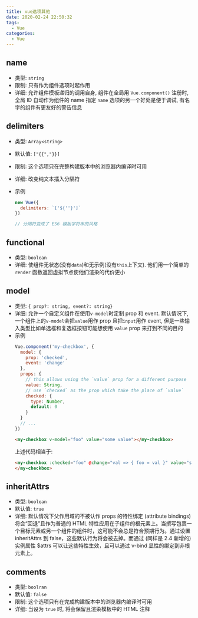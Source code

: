 ```yaml
---
title: vue选项其他
date: 2020-02-24 22:50:32
tags:
  - Vue
categories:
  - Vue
---
```


## name

- 类型: `string`
- 限制: 只有作为组件选项时起作用
- 详细:
  允许组件模板递归的调用自身, 组件在全局用 `Vue.component()` 注册时, 全局 ID 自动作为组件的 name
  指定 `name` 选项的另一个好处是便于调试, 有名字的组件有更友好的警告信息

## delimiters

- 类型: `Array<string>`
- 默认值: `["{{","}}]`
- 限制: 这个选项只在完整构建版本中的浏览器内编译时可用
- 详细:
  改变纯文本插入分隔符
- 示例

  ```js
  new Vue({
    delimiters: `['${''}']`
  })

  // 分隔符变成了 ES6 模板字符串的风格
  ```

## functional

- 类型: `boolean`
- 详细:
  使组件无状态(没有`data`)和无示例(没有`this`上下文). 他们用一个简单的 `render` 函数返回虚拟节点使他们渲染的代价更小

## model

- 类型: `{ prop?: string, event?: string}`
- 详细:
  允许一个自定义组件在使用`v-model`时定制 prop 和 event. 默认情况下, 一个组件上的`v-model`会把`value`用作 prop 且把`input`用作 event, 但是一些输入类型比如单选框和复选框按钮可能想使用 `value` prop 来打到不同的目的
- 示例
  ```js
  Vue.component('my-checkbox', {
    model: {
      prop: 'checked',
      event: 'change'
    },
    props: {
      // this allows using the `value` prop for a different purpose
      value: String,
      // use `checked` as the prop which take the place of `value`
      checked: {
        type: Number,
        default: 0
      }
    }
    // ...
  })
  ```
  ```html
  <my-checkbox v-model="foo" value="some value"></my-checkbox>
  ```
  上述代码相当于:
  ```html
  <my-checkbox :checked="foo" @change="val => { foo = val }" value="some value">
  </my-checkbox>
  ```

## inheritAttrs

- 类型: `boolean`
- 默认值: `true`
- 详细:
  默认情况下父作用域的不被认作 props 的特性绑定 (attribute bindings) 将会“回退”且作为普通的 HTML 特性应用在子组件的根元素上。当撰写包裹一个目标元素或另一个组件的组件时，这可能不会总是符合预期行为。通过设置 inheritAttrs 到 false，这些默认行为将会被去掉。而通过 (同样是 2.4 新增的) 实例属性 \$attrs 可以让这些特性生效，且可以通过 v-bind 显性的绑定到非根元素上。

## comments

- 类型: `boolran`
- 默认值: `false`
- 限制: 这个选项只有在完成构建版本中的浏览器内编译时可用
- 详细:
  当设为 `true` 时, 将会保留且渲染模板中的 HTML 注释
